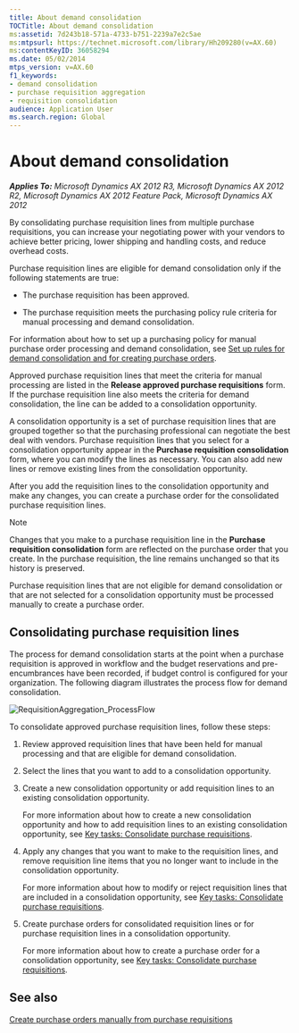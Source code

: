 ```yaml
---
title: About demand consolidation
TOCTitle: About demand consolidation
ms:assetid: 7d243b18-571a-4733-b751-2239a7e2c5ae
ms:mtpsurl: https://technet.microsoft.com/library/Hh209280(v=AX.60)
ms:contentKeyID: 36058294
ms.date: 05/02/2014
mtps_version: v=AX.60
f1_keywords:
- demand consolidation
- purchase requisition aggregation
- requisition consolidation
audience: Application User
ms.search.region: Global
---
```


# About demand consolidation 


_**Applies To:** Microsoft Dynamics AX 2012 R3, Microsoft Dynamics AX 2012 R2, Microsoft Dynamics AX 2012 Feature Pack, Microsoft Dynamics AX 2012_

By consolidating purchase requisition lines from multiple purchase requisitions, you can increase your negotiating power with your vendors to achieve better pricing, lower shipping and handling costs, and reduce overhead costs.

Purchase requisition lines are eligible for demand consolidation only if the following statements are true:

  - The purchase requisition has been approved.

  - The purchase requisition meets the purchasing policy rule criteria for manual processing and demand consolidation.

For information about how to set up a purchasing policy for manual purchase order processing and demand consolidation, see [Set up rules for demand consolidation and for creating purchase orders](set-up-rules-for-demand-consolidation-and-for-creating-purchase-orders.md).

Approved purchase requisition lines that meet the criteria for manual processing are listed in the **Release approved purchase requisitions** form. If the purchase requisition line also meets the criteria for demand consolidation, the line can be added to a consolidation opportunity.

A consolidation opportunity is a set of purchase requisition lines that are grouped together so that the purchasing professional can negotiate the best deal with vendors. Purchase requisition lines that you select for a consolidation opportunity appear in the **Purchase requisition consolidation** form, where you can modify the lines as necessary. You can also add new lines or remove existing lines from the consolidation opportunity.

After you add the requisition lines to the consolidation opportunity and make any changes, you can create a purchase order for the consolidated purchase requisition lines.


> [!NOTE]
> <P>Changes that you make to a purchase requisition line in the <STRONG>Purchase requisition consolidation</STRONG> form are reflected on the purchase order that you create. In the purchase requisition, the line remains unchanged so that its history is preserved.</P>



Purchase requisition lines that are not eligible for demand consolidation or that are not selected for a consolidation opportunity must be processed manually to create a purchase order.

## Consolidating purchase requisition lines

The process for demand consolidation starts at the point when a purchase requisition is approved in workflow and the budget reservations and pre-encumbrances have been recorded, if budget control is configured for your organization. The following diagram illustrates the process flow for demand consolidation.

![RequisitionAggregation\_ProcessFlow](images/Hh209280.RequisitionAggregation_ProcessFlow(AX.60).gif "RequisitionAggregation_ProcessFlow")

To consolidate approved purchase requisition lines, follow these steps:

1.  Review approved requisition lines that have been held for manual processing and that are eligible for demand consolidation.

2.  Select the lines that you want to add to a consolidation opportunity.

3.  Create a new consolidation opportunity or add requisition lines to an existing consolidation opportunity.
    
    For more information about how to create a new consolidation opportunity and how to add requisition lines to an existing consolidation opportunity, see [Key tasks: Consolidate purchase requisitions](key-tasks-consolidate-purchase-requisitions.md).

4.  Apply any changes that you want to make to the requisition lines, and remove requisition line items that you no longer want to include in the consolidation opportunity.
    
    For more information about how to modify or reject requisition lines that are included in a consolidation opportunity, see [Key tasks: Consolidate purchase requisitions](key-tasks-consolidate-purchase-requisitions.md).

5.  Create purchase orders for consolidated requisition lines or for purchase requisition lines in a consolidation opportunity.
    
    For more information about how to create a purchase order for a consolidation opportunity, see [Key tasks: Consolidate purchase requisitions](key-tasks-consolidate-purchase-requisitions.md).

## See also

[Create purchase orders manually from purchase requisitions](create-purchase-orders-manually-from-purchase-requisitions.md)

  


